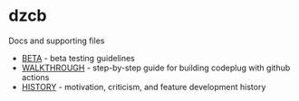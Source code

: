 # dzcb

Docs and supporting files

* [BETA](./BETA.md) - beta testing guidelines
* [WALKTHROUGH](./WALKTHROUGH.md) - step-by-step guide for building codeplug
  with github actions
* [HISTORY](./HISTORY.md) - motivation, criticism, and feature development history
